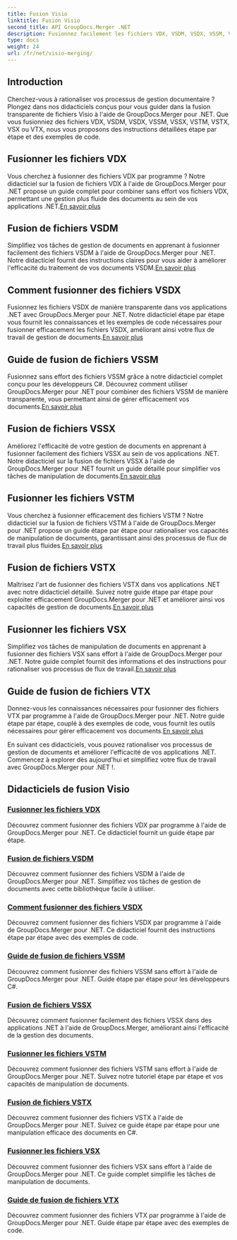 ```yaml
---
title: Fusion Visio
linktitle: Fusion Visio
second_title: API GroupDocs.Merger .NET
description: Fusionnez facilement les fichiers VDX, VSDM, VSDX, VSSM, VSSX, VSTM, VSTX, VSX, VTX à l'aide de GroupDocs.Merger pour .NET. Tutoriels étape par étape pour une fusion transparente de documents.
type: docs
weight: 24
url: /fr/net/visio-merging/
---
```


## Introduction

Cherchez-vous à rationaliser vos processus de gestion documentaire ? Plongez dans nos didacticiels conçus pour vous guider dans la fusion transparente de fichiers Visio à l'aide de GroupDocs.Merger pour .NET. Que vous fusionniez des fichiers VDX, VSDM, VSDX, VSSM, VSSX, VSTM, VSTX, VSX ou VTX, nous vous proposons des instructions détaillées étape par étape et des exemples de code.

## Fusionner les fichiers VDX

 Vous cherchez à fusionner des fichiers VDX par programme ? Notre didacticiel sur la fusion de fichiers VDX à l'aide de GroupDocs.Merger pour .NET propose un guide complet pour combiner sans effort vos fichiers VDX, permettant une gestion plus fluide des documents au sein de vos applications .NET.[En savoir plus](./merge-vdx-files/)

## Fusion de fichiers VSDM

Simplifiez vos tâches de gestion de documents en apprenant à fusionner facilement des fichiers VSDM à l'aide de GroupDocs.Merger pour .NET. Notre didacticiel fournit des instructions claires pour vous aider à améliorer l'efficacité du traitement de vos documents VSDM.[En savoir plus](./merging-vsdm-files/)

## Comment fusionner des fichiers VSDX

 Fusionnez les fichiers VSDX de manière transparente dans vos applications .NET avec GroupDocs.Merger pour .NET. Notre didacticiel étape par étape vous fournit les connaissances et les exemples de code nécessaires pour fusionner efficacement les fichiers VSDX, améliorant ainsi votre flux de travail de gestion de documents.[En savoir plus](./how-to-merge-vsdx-files/)

## Guide de fusion de fichiers VSSM

 Fusionnez sans effort des fichiers VSSM grâce à notre didacticiel complet conçu pour les développeurs C#. Découvrez comment utiliser GroupDocs.Merger pour .NET pour combiner des fichiers VSSM de manière transparente, vous permettant ainsi de gérer efficacement vos documents.[En savoir plus](./guide-merging-vssm-files/)

## Fusion de fichiers VSSX

Améliorez l'efficacité de votre gestion de documents en apprenant à fusionner facilement des fichiers VSSX au sein de vos applications .NET. Notre didacticiel sur la fusion de fichiers VSSX à l'aide de GroupDocs.Merger pour .NET fournit un guide détaillé pour simplifier vos tâches de manipulation de documents.[En savoir plus](./merging-vssx-files/)

## Fusionner les fichiers VSTM

 Vous cherchez à fusionner efficacement des fichiers VSTM ? Notre didacticiel sur la fusion de fichiers VSTM à l'aide de GroupDocs.Merger pour .NET propose un guide étape par étape pour rationaliser vos capacités de manipulation de documents, garantissant ainsi des processus de flux de travail plus fluides.[En savoir plus](./merge-vstm-files/)

## Fusion de fichiers VSTX

 Maîtrisez l'art de fusionner des fichiers VSTX dans vos applications .NET avec notre didacticiel détaillé. Suivez notre guide étape par étape pour exploiter efficacement GroupDocs.Merger pour .NET et améliorer ainsi vos capacités de gestion de documents.[En savoir plus](./merging-vstx-files/)

## Fusionner les fichiers VSX

Simplifiez vos tâches de manipulation de documents en apprenant à fusionner des fichiers VSX sans effort à l'aide de GroupDocs.Merger pour .NET. Notre guide complet fournit des informations et des instructions pour rationaliser vos processus de flux de travail.[En savoir plus](./merge-vsx-files/)

## Guide de fusion de fichiers VTX

 Donnez-vous les connaissances nécessaires pour fusionner des fichiers VTX par programme à l'aide de GroupDocs.Merger pour .NET. Notre guide étape par étape, couplé à des exemples de code, vous fournit les outils nécessaires pour gérer efficacement vos documents.[En savoir plus](./guide-merging-vtx-files/)

En suivant ces didacticiels, vous pouvez rationaliser vos processus de gestion de documents et améliorer l'efficacité de vos applications .NET. Commencez à explorer dès aujourd'hui et simplifiez votre flux de travail avec GroupDocs.Merger pour .NET !.
## Didacticiels de fusion Visio
### [Fusionner les fichiers VDX](./merge-vdx-files/)
Découvrez comment fusionner des fichiers VDX par programme à l'aide de GroupDocs.Merger pour .NET. Ce didacticiel fournit un guide étape par étape.
### [Fusion de fichiers VSDM](./merging-vsdm-files/)
Découvrez comment fusionner des fichiers VSDM à l'aide de GroupDocs.Merger pour .NET. Simplifiez vos tâches de gestion de documents avec cette bibliothèque facile à utiliser.
### [Comment fusionner des fichiers VSDX](./how-to-merge-vsdx-files/)
Découvrez comment fusionner des fichiers VSDX par programme à l'aide de GroupDocs.Merger pour .NET. Ce didacticiel fournit des instructions étape par étape avec des exemples de code.
### [Guide de fusion de fichiers VSSM](./guide-merging-vssm-files/)
Découvrez comment fusionner des fichiers VSSM sans effort à l'aide de GroupDocs.Merger pour .NET. Guide étape par étape pour les développeurs C#.
### [Fusion de fichiers VSSX](./merging-vssx-files/)
Découvrez comment fusionner facilement des fichiers VSSX dans des applications .NET à l'aide de GroupDocs.Merger, améliorant ainsi l'efficacité de la gestion des documents.
### [Fusionner les fichiers VSTM](./merge-vstm-files/)
Découvrez comment fusionner des fichiers VSTM sans effort à l'aide de GroupDocs.Merger pour .NET. Suivez notre tutoriel étape par étape et vos capacités de manipulation de documents.
### [Fusion de fichiers VSTX](./merging-vstx-files/)
Découvrez comment fusionner des fichiers VSTX à l'aide de GroupDocs.Merger pour .NET. Suivez ce guide étape par étape pour une manipulation efficace des documents en C#.
### [Fusionner les fichiers VSX](./merge-vsx-files/)
Découvrez comment fusionner des fichiers VSX sans effort à l'aide de GroupDocs.Merger pour .NET. Ce guide complet simplifie les tâches de manipulation de documents.
### [Guide de fusion de fichiers VTX](./guide-merging-vtx-files/)
Découvrez comment fusionner des fichiers VTX par programme à l'aide de GroupDocs.Merger pour .NET. Guide étape par étape avec des exemples de code.